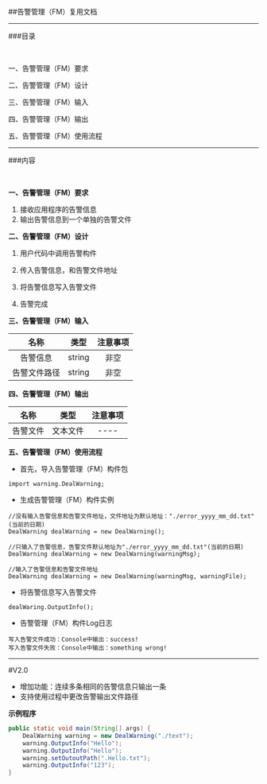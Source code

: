 ##告警管理（FM）复用文档

---
###目录

<br>

一、告警管理（FM）要求

二、告警管理（FM）设计

三、告警管理（FM）输入

四、告警管理（FM）输出

五、告警管理（FM）使用流程

---

###内容

<br>

**一、告警管理（FM）要求**

1. 接收应用程序的告警信息2. 输出告警信息到一个单独的告警文件
**二、告警管理（FM）设计**
1. 用户代码中调用告警构件
2. 传入告警信息，和告警文件地址
3. 将告警信息写入告警文件
4. 告警完成**三、告警管理（FM）输入**
| 名称 | 类型 | 注意事项 |
| :------:| :------: | :------: |
| 告警信息 | string | 非空 |
| 告警文件路径 | string | 非空 |

**四、告警管理（FM）输出**

| 名称 | 类型 | 注意事项 |
| :------:| :------: | :------: |
| 告警文件 | 文本文件 | ----|

**五、告警管理（FM）使用流程**

*	首先，导入告警管理（FM）构件包

```
import warning.DealWarning;

```

*	生成告警管理（FM）构件实例

```
//没有输入告警信息和告警文件地址，文件地址为默认地址："./error_yyyy_mm_dd.txt"(当前的日期)
DealWarning dealWarning = new DealWarning();

//只输入了告警信息，告警文件默认地址为"./error_yyyy_mm_dd.txt"(当前的日期)
DealWarning dealWarning = new DealWarning(warningMsg);

//输入了告警信息和告警文件地址
DealWarning dealWarning = new DealWarning(warningMsg, warningFile);

```

*	将告警信息写入告警文件

```
dealWaring.OutputInfo();

```

*	告警管理（FM）构件Log日志

```
写入告警文件成功：Console中输出：success!
写入告警文件失败：Console中输出：something wrong!

```

---

#V2.0

*	增加功能：连续多条相同的告警信息只输出一条
* 	支持使用过程中更改告警输出文件路径

**示例程序**

```java
public static void main(String[] args) {
    DealWarning warning = new DealWarning("./text");
    warning.OutputInfo("Hello");
    warning.OutputInfo("Hello");
    warning.setOutoutPath(".Hello.txt");
    warning.OutputInfo("123");
}
```